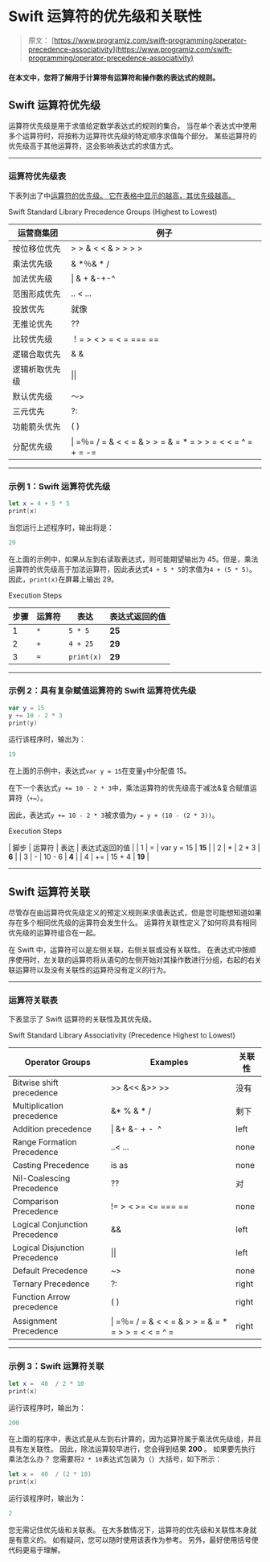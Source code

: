 # Swift 运算符的优先级和关联性

> 原文： [https://www.programiz.com/swift-programming/operator-precedence-associativity](https://www.programiz.com/swift-programming/operator-precedence-associativity)

#### 在本文中，您将了解用于计算带有运算符和操作数的表达式的规则。

## Swift 运算符优先级

运算符优先级是用于求值给定数学表达式的规则的集合。 当在单个表达式中使用多个运算符时，将按称为运算符优先级的特定顺序求值每个部分。 某些运算符的优先级高于其他运算符，这会影响表达式的求值方式。

* * *

### 运算符优先级表

下表列出了中[运算符的优先级。 它在表格中显示的越高，其优先级越高。](/swift-programming/operators "Swift operators")

Swift Standard Library Precedence Groups (Highest to Lowest)

| 运营商集团 | 例子 |
| --- | --- |
| 按位移位优先 | > > & < < & > > > > |
| 乘法优先级 | & *％& * / |
| 加法优先级 | &#124; & + &-+-^ |
| 范围形成优先 | .. < ... |
| 投放优先 | 就像 |
| 无推论优先 | ?? |
| 比较优先级 | ！= > < > = < = === == |
| 逻辑合取优先 | & & |
| 逻辑析取优先级 | &#124;&#124; |
| 默认优先级 | 〜> |
| 三元优先 | ?: |
| 功能箭头优先 | ( ) |
| 分配优先级 | &#124; =％= / = & < < = & > > = & = * = > > = < < = ^ = + = -= |

* * *

### 示例 1：Swift 运算符优先级

```swift
let x = 4 + 5 * 5
print(x) 
```

当您运行上述程序时，输出将是：

```swift
29
```

在上面的示例中，如果从左到右读取表达式，则可能期望输出为 45。但是，乘法运算符的优先级高于加法运算符，因此表达式`4 + 5 * 5`的求值为`4 + (5 * 5)`。 因此，`print(x)`在屏幕上输出 29。

Execution Steps

| 步骤 | 运算符 | 表达 | 表达式返回的值 |
| --- | --- | --- | --- |
| 1 | `*` | `5 * 5` | **25** |
| 2 | `+` | `4 + 25` | **29** |
| 3 | `=` | `print(x)` | **29** |

* * *

### 示例 2：具有复杂赋值运算符的 Swift 运算符优先级

```swift
var y = 15
y += 10 - 2 * 3
print(y) 
```

运行该程序时，输出为：

```swift
19
```

在上面的示例中，表达式`var y = 15`在变量`y`中分配值 15。

在下一个表达式`y += 10 - 2 * 3`中，乘法运算符的优先级高于减法&复合赋值运算符（`+=`）。

因此，表达式`y += 10 - 2 * 3`被求值为`y = y + (10 - (2 * 3))`。

Execution Steps

| 脚步 | 运算符 | 表达 | 表达式返回的值 |
| 1 | = | var y = 15 | **15** |
| 2 | * | 2 * 3 | **6** |
| 3 | - | 10 - 6 | **4** |
| 4 | += | 15 + 4 | **19** |

* * *

## Swift 运算符关联

尽管存在由运算符优先级定义的预定义规则来求值表达式，但是您可能想知道如果存在多个相同优先级的运算符会发生什么。 运算符关联性定义了如何将具有相同优先级的运算符组合在一起。

在 Swift 中，运算符可以是左侧关联，右侧关联或没有关联性。 在表达式中按顺序使用时，左关联的运算符将从语句的左侧开始对其操作数进行分组，右起的右关联运算符以及没有关联性的运算符没有定义的行为。

* * *

### 运算符关联表

下表显示了 Swift 运算符的关联性及其优先级。

Swift Standard Library Associativity (Precedence Highest to Lowest)

| Operator Groups | Examples | 关联性 |
| --- | --- | --- |
| Bitwise shift precedence | >> &<< &>> >> | 没有 |
| Multiplication precedence | &* % & * / | 剩下 |
| Addition precedence | &#124; &+ &- + -  ^ | left |
| Range Formation Precedence | ..< ... | none |
| Casting Precedence | is as | none |
| Nil-Coalescing Precedence | ?? | 对 |
| Comparison Precedence | != > < >= <= === == | none |
| Logical Conjunction Precedence | && | left |
| Logical Disjunction Precedence | &#124;&#124; | left |
| Default Precedence | ~> | none |
| Ternary Precedence | ?: | right |
| Function Arrow precedence | ( ) | right |
| Assignment Precedence | &#124; =％= / = & < < = & > > = & = * = > > = < < = ^ = | right |

* * *

### 示例 3：Swift 运算符关联

```swift
let x =  40  / 2 * 10
print(x) 
```

运行该程序时，输出为：

```swift
200
```

在上面的程序中，表达式是从左到右计算的，因为运算符属于乘法优先级组，并且具有左关联性。 因此，除法运算较早进行，您会得到结果 **200** 。 如果要先执行乘法怎么办？ 您需要将`2 * 10`表达式包装为（）大括号，如下所示：

```swift
let x =  40  / (2 * 10)
print(x) 
```

运行该程序时，输出为：

```swift
2
```

您无需记住优先级和关联表。 在大多数情况下，运算符的优先级和关联性本身就是有意义的。 如有疑问，您可以随时使用该表作为参考。 另外，最好使用括号使代码更易于理解。